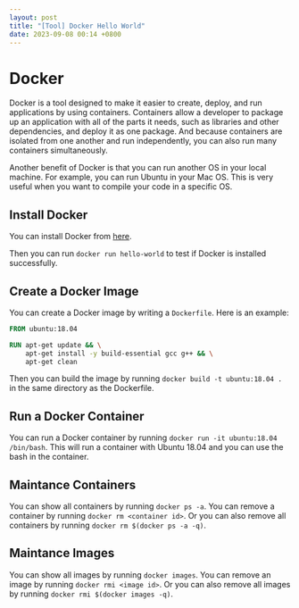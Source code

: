 ```yaml
---
layout: post
title: "[Tool] Docker Hello World"
date: 2023-09-08 00:14 +0800
---
```

# Docker

Docker is a tool designed to make it easier to create, deploy, and run applications by using containers. Containers allow a developer to package up an application with all of the parts it needs, such as libraries and other dependencies, and deploy it as one package. And because containers are isolated from one another and run independently, you can also run many containers simultaneously.

Another benefit of Docker is that you can run another OS in your local machine. For example, you can run Ubuntu in your Mac OS. This is very useful when you want to compile your code in a specific OS.

## Install Docker

You can install Docker from [here](https://docs.docker.com/desktop/install/mac-install/).

Then you can run `docker run hello-world` to test if Docker is installed successfully.

## Create a Docker Image

You can create a Docker image by writing a `Dockerfile`. Here is an example:

```dockerfile
FROM ubuntu:18.04

RUN apt-get update && \
    apt-get install -y build-essential gcc g++ && \
    apt-get clean
```

Then you can build the image by running `docker build -t ubuntu:18.04 .` in the same directory as the Dockerfile.

## Run a Docker Container

You can run a Docker container by running `docker run -it ubuntu:18.04 /bin/bash`. This will run a container with Ubuntu 18.04 and you can use the bash in the container.

## Maintance Containers

You can show all containers by running `docker ps -a`.
You can remove a container by running `docker rm <container id>`. Or you can also remove all containers by running `docker rm $(docker ps -a -q)`.

## Maintance Images

You can show all images by running `docker images`.
You can remove an image by running `docker rmi <image id>`. Or you can also remove all images by running `docker rmi $(docker images -q)`.